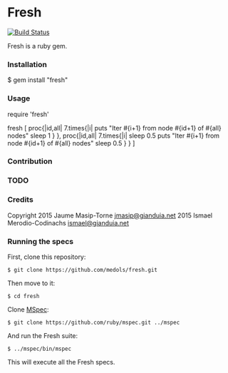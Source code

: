 # Fresh

[![Build Status](https://travis-ci.org/medols/fresh.svg)](https://travis-ci.org/medols/fresh)

Fresh is a ruby gem.

### Installation

   $ gem install "fresh"

### Usage

require 'fresh'

fresh [
  proc{|id,all|
    7.times{|i|
      puts "Iter #{i+1} from node #{id+1} of #{all} nodes"
      sleep 1
    }
  },
  proc{|id,all|
    7.times{|i|
      sleep 0.5 
      puts "Iter #{i+1} from node #{id+1} of #{all} nodes"
      sleep 0.5 
    }
  }
]

### Contribution

### TODO

### Credits

Copyright 2015  Jaume Masip-Torne <jmasip@gianduia.net>
          2015  Ismael Merodio-Codinachs <ismael@gianduia.net>

### Running the specs

First, clone this repository:

    $ git clone https://github.com/medols/fresh.git

Then move to it:

    $ cd fresh

Clone [MSpec](http://github.com/ruby/mspec):

    $ git clone https://github.com/ruby/mspec.git ../mspec

And run the Fresh suite:

    $ ../mspec/bin/mspec

This will execute all the Fresh specs.

